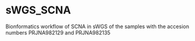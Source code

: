 # sWGS_SCNA
Bionformatics workflow of SCNA in sWGS of the samples with the accesion numbers PRJNA982129 and PRJNA982135
